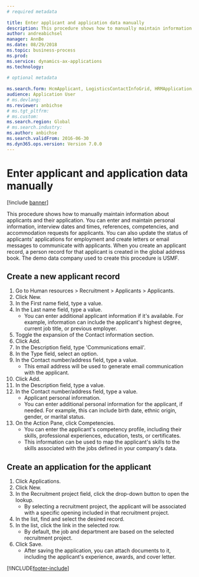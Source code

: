 ```yaml
--- 
# required metadata 
 
title: Enter applicant and application data manually
description: This procedure shows how to manually maintain information about applicants and their application. 
author: andreabichsel
manager: AnnBe 
ms.date: 08/29/2018
ms.topic: business-process 
ms.prod:  
ms.service: dynamics-ax-applications 
ms.technology:  
 
# optional metadata 
 
ms.search.form: HcmApplicant, LogisticsContactInfoGrid, HRMApplication,  DirPartyTable   
audience: Application User 
# ms.devlang:  
ms.reviewer: anbichse
# ms.tgt_pltfrm:  
# ms.custom:  
ms.search.region: Global
# ms.search.industry: 
ms.author: anbichse
ms.search.validFrom: 2016-06-30 
ms.dyn365.ops.version: Version 7.0.0 
---
```

# Enter applicant and application data manually

[!include [banner](../../includes/banner.md)]

This procedure shows how to manually maintain information about applicants and their application.   You can enter and maintain personal information, interview dates and times, references, competencies, and accommodation requests for applicants. You can also update the status of applicants' applications for employment and create letters or email messages to communicate with applicants. When you create an applicant record, a person record for that applicant is created in the global address book.       The demo data company used to create this procedure is USMF.


## Create a new applicant record
1. Go to Human resources > Recruitment > Applicants > Applicants.
2. Click New.
3. In the First name field, type a value.
4. In the Last name field, type a value.
    * You can enter additional applicant information if it's available. For example, information can include the applicant's highest degree, current job title, or previous employer.  
5. Toggle the expansion of the Contact information section.
6. Click Add.
7. In the Description field, type 'Communications email'.
8. In the Type field, select an option.
9. In the Contact number/address field, type a value.
    * This email address will be used to generate email communication with the applicant.  
10. Click Add.
11. In the Description field, type a value.
12. In the Contact number/address field, type a value.
    * Applicant personal information.  
    * You can enter additional personal information for the applicant, if needed. For example, this can include birth date, ethnic origin, gender, or marital status.  
13. On the Action Pane, click Competencies.
    * You can enter the applicant's competency profile, including their skills, professional experiences, education, tests, or certificates.  
    * This information can be used to map the applicant's skills to the skills associated with the jobs defined in your company's data.   

## Create an application for the applicant
1. Click Applications.
2. Click New.
3. In the Recruitment project field, click the drop-down button to open the lookup.
    * By selecting a recruitment project, the applicant will be associated with a specific opening included in that recruitment project.  
4. In the list, find and select the desired record.
5. In the list, click the link in the selected row.
    * By default, the job and department are based on the selected recruitment project.  
6. Click Save.
    * After saving the application, you can attach documents to it, including the applicant's experience, awards, and cover letter.  



[!INCLUDE[footer-include](../../../../includes/footer-banner.md)]